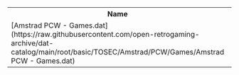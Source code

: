 <table>
<tr><th>Name</th><th>Size</th></tr>
<tr><td>
[Amstrad PCW - Games.dat](https://raw.githubusercontent.com/open-retrogaming-archive/dat-catalog/main/root/basic/TOSEC/Amstrad/PCW/Games/Amstrad PCW - Games.dat)
</td><td>1707</td></tr>
</table>
